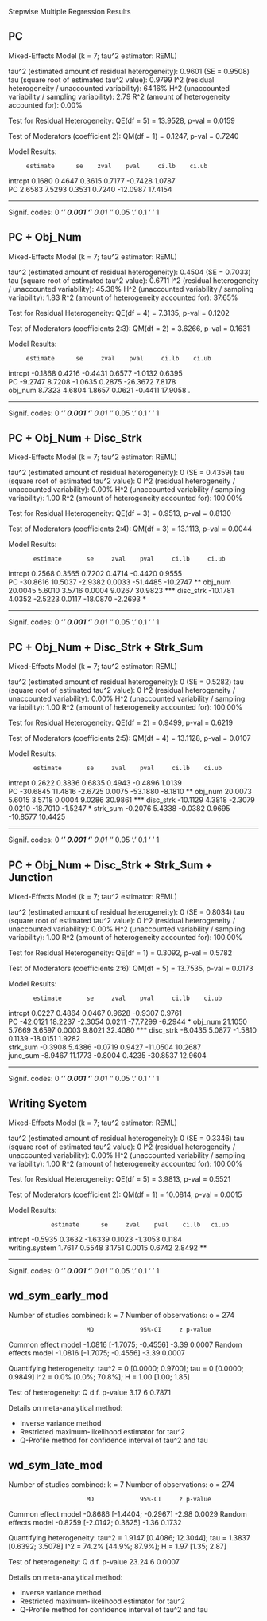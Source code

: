 Stepwise Multiple Regression Results

## PC

Mixed-Effects Model (k = 7; tau^2 estimator: REML)

tau^2 (estimated amount of residual heterogeneity):     0.9601 (SE = 0.9508)
tau (square root of estimated tau^2 value):             0.9799
I^2 (residual heterogeneity / unaccounted variability): 64.16%
H^2 (unaccounted variability / sampling variability):   2.79
R^2 (amount of heterogeneity accounted for):            0.00%

Test for Residual Heterogeneity:
QE(df = 5) = 13.9528, p-val = 0.0159

Test of Moderators (coefficient 2):
QM(df = 1) = 0.1247, p-val = 0.7240

Model Results:

         estimate      se    zval    pval     ci.lb    ci.ub    
intrcpt    0.1680  0.4647  0.3615  0.7177   -0.7428   1.0787    
PC         2.6583  7.5293  0.3531  0.7240  -12.0987  17.4154    

---
Signif. codes:  0 ‘***’ 0.001 ‘**’ 0.01 ‘*’ 0.05 ‘.’ 0.1 ‘ ’ 1

## PC + Obj_Num

Mixed-Effects Model (k = 7; tau^2 estimator: REML)

tau^2 (estimated amount of residual heterogeneity):     0.4504 (SE = 0.7033)
tau (square root of estimated tau^2 value):             0.6711
I^2 (residual heterogeneity / unaccounted variability): 45.38%
H^2 (unaccounted variability / sampling variability):   1.83
R^2 (amount of heterogeneity accounted for):            37.65%

Test for Residual Heterogeneity:
QE(df = 4) = 7.3135, p-val = 0.1202

Test of Moderators (coefficients 2:3):
QM(df = 2) = 3.6266, p-val = 0.1631

Model Results:

         estimate      se     zval    pval     ci.lb    ci.ub    
intrcpt   -0.1868  0.4216  -0.4431  0.6577   -1.0132   0.6395    
PC        -9.2747  8.7208  -1.0635  0.2875  -26.3672   7.8178    
obj_num    8.7323  4.6804   1.8657  0.0621   -0.4411  17.9058  . 

---
Signif. codes:  0 ‘***’ 0.001 ‘**’ 0.01 ‘*’ 0.05 ‘.’ 0.1 ‘ ’ 1

## PC + Obj_Num + Disc_Strk

Mixed-Effects Model (k = 7; tau^2 estimator: REML)

tau^2 (estimated amount of residual heterogeneity):     0 (SE = 0.4359)
tau (square root of estimated tau^2 value):             0
I^2 (residual heterogeneity / unaccounted variability): 0.00%
H^2 (unaccounted variability / sampling variability):   1.00
R^2 (amount of heterogeneity accounted for):            100.00%

Test for Residual Heterogeneity:
QE(df = 3) = 0.9513, p-val = 0.8130

Test of Moderators (coefficients 2:4):
QM(df = 3) = 13.1113, p-val = 0.0044

Model Results:

           estimate       se     zval    pval     ci.lb     ci.ub      
intrcpt      0.2568   0.3565   0.7202  0.4714   -0.4420    0.9555      
PC         -30.8616  10.5037  -2.9382  0.0033  -51.4485  -10.2747   ** 
obj_num     20.0045   5.6010   3.5716  0.0004    9.0267   30.9823  *** 
disc_strk  -10.1781   4.0352  -2.5223  0.0117  -18.0870   -2.2693    * 

---
Signif. codes:  0 ‘***’ 0.001 ‘**’ 0.01 ‘*’ 0.05 ‘.’ 0.1 ‘ ’ 1

## PC + Obj_Num + Disc_Strk + Strk_Sum

Mixed-Effects Model (k = 7; tau^2 estimator: REML)

tau^2 (estimated amount of residual heterogeneity):     0 (SE = 0.5282)
tau (square root of estimated tau^2 value):             0
I^2 (residual heterogeneity / unaccounted variability): 0.00%
H^2 (unaccounted variability / sampling variability):   1.00
R^2 (amount of heterogeneity accounted for):            100.00%

Test for Residual Heterogeneity:
QE(df = 2) = 0.9499, p-val = 0.6219

Test of Moderators (coefficients 2:5):
QM(df = 4) = 13.1128, p-val = 0.0107

Model Results:

           estimate       se     zval    pval     ci.lb    ci.ub      
intrcpt      0.2622   0.3836   0.6835  0.4943   -0.4896   1.0139      
PC         -30.6845  11.4816  -2.6725  0.0075  -53.1880  -8.1810   ** 
obj_num     20.0073   5.6015   3.5718  0.0004    9.0286  30.9861  *** 
disc_strk  -10.1129   4.3818  -2.3079  0.0210  -18.7010  -1.5247    * 
strk_sum    -0.2076   5.4338  -0.0382  0.9695  -10.8577  10.4425      

---
Signif. codes:  0 ‘***’ 0.001 ‘**’ 0.01 ‘*’ 0.05 ‘.’ 0.1 ‘ ’ 1

## PC + Obj_Num + Disc_Strk + Strk_Sum + Junction

Mixed-Effects Model (k = 7; tau^2 estimator: REML)

tau^2 (estimated amount of residual heterogeneity):     0 (SE = 0.8034)
tau (square root of estimated tau^2 value):             0
I^2 (residual heterogeneity / unaccounted variability): 0.00%
H^2 (unaccounted variability / sampling variability):   1.00
R^2 (amount of heterogeneity accounted for):            100.00%

Test for Residual Heterogeneity:
QE(df = 1) = 0.3092, p-val = 0.5782

Test of Moderators (coefficients 2:6):
QM(df = 5) = 13.7535, p-val = 0.0173

Model Results:

           estimate       se     zval    pval     ci.lb    ci.ub      
intrcpt      0.0227   0.4864   0.0467  0.9628   -0.9307   0.9761      
PC         -42.0121  18.2237  -2.3054  0.0211  -77.7299  -6.2944    * 
obj_num     21.1050   5.7669   3.6597  0.0003    9.8021  32.4080  *** 
disc_strk   -8.0435   5.0877  -1.5810  0.1139  -18.0151   1.9282      
strk_sum    -0.3908   5.4386  -0.0719  0.9427  -11.0504  10.2687      
junc_sum    -8.9467  11.1773  -0.8004  0.4235  -30.8537  12.9604      

---
Signif. codes:  0 ‘***’ 0.001 ‘**’ 0.01 ‘*’ 0.05 ‘.’ 0.1 ‘ ’ 1

## Writing Syetem

Mixed-Effects Model (k = 7; tau^2 estimator: REML)

tau^2 (estimated amount of residual heterogeneity):     0 (SE = 0.3346)
tau (square root of estimated tau^2 value):             0
I^2 (residual heterogeneity / unaccounted variability): 0.00%
H^2 (unaccounted variability / sampling variability):   1.00
R^2 (amount of heterogeneity accounted for):            100.00%

Test for Residual Heterogeneity:
QE(df = 5) = 3.9813, p-val = 0.5521

Test of Moderators (coefficient 2):
QM(df = 1) = 10.0814, p-val = 0.0015

Model Results:

                estimate      se     zval    pval    ci.lb   ci.ub     
intrcpt          -0.5935  0.3632  -1.6339  0.1023  -1.3053  0.1184     
writing.system    1.7617  0.5548   3.1751  0.0015   0.6742  2.8492  ** 

---
Signif. codes:  0 ‘***’ 0.001 ‘**’ 0.01 ‘*’ 0.05 ‘.’ 0.1 ‘ ’ 1

## wd_sym_early_mod
Number of studies combined: k = 7
Number of observations: o = 274

                          MD             95%-CI     z p-value
Common effect model  -1.0816 [-1.7075; -0.4556] -3.39  0.0007
Random effects model -1.0816 [-1.7075; -0.4556] -3.39  0.0007

Quantifying heterogeneity:
 tau^2 = 0 [0.0000; 0.9700]; tau = 0 [0.0000; 0.9849]
 I^2 = 0.0% [0.0%; 70.8%]; H = 1.00 [1.00; 1.85]

Test of heterogeneity:
    Q d.f. p-value
 3.17    6  0.7871

Details on meta-analytical method:
- Inverse variance method
- Restricted maximum-likelihood estimator for tau^2
- Q-Profile method for confidence interval of tau^2 and tau

## wd_sym_late_mod
Number of studies combined: k = 7
Number of observations: o = 274

                          MD             95%-CI     z p-value
Common effect model  -0.8686 [-1.4404; -0.2967] -2.98  0.0029
Random effects model -0.8259 [-2.0142;  0.3625] -1.36  0.1732

Quantifying heterogeneity:
 tau^2 = 1.9147 [0.4086; 12.3044]; tau = 1.3837 [0.6392; 3.5078]
 I^2 = 74.2% [44.9%; 87.9%]; H = 1.97 [1.35; 2.87]

Test of heterogeneity:
     Q d.f. p-value
 23.24    6  0.0007

Details on meta-analytical method:
- Inverse variance method
- Restricted maximum-likelihood estimator for tau^2
- Q-Profile method for confidence interval of tau^2 and tau